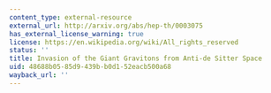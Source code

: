```yaml
---
content_type: external-resource
external_url: http://arxiv.org/abs/hep-th/0003075
has_external_license_warning: true
license: https://en.wikipedia.org/wiki/All_rights_reserved
status: ''
title: Invasion of the Giant Gravitons from Anti-de Sitter Space
uid: 48688b05-85d9-439b-b0d1-52eacb500a68
wayback_url: ''
---
```

